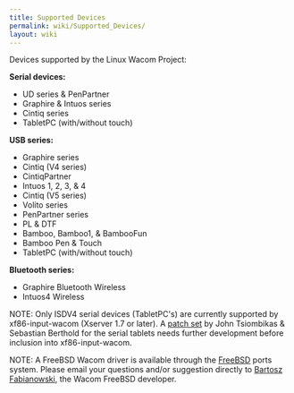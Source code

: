 ```yaml
---
title: Supported Devices
permalink: wiki/Supported_Devices/
layout: wiki
---
```


Devices supported by the Linux Wacom Project:

<b>Serial devices:</b>

-   UD series & PenPartner
-   Graphire & Intuos series
-   Cintiq series
-   TabletPC (with/without touch)

<b>USB series:</b>

-   Graphire series
-   Cintiq (V4 series)
-   CintiqPartner
-   Intuos 1, 2, 3, & 4
-   Cintiq (V5 series)
-   Volito series
-   PenPartner series
-   PL & DTF
-   Bamboo, Bamboo1, & BambooFun
-   Bamboo Pen & Touch
-   TabletPC (with/without touch)

<b>Bluetooth series:</b>

-   Graphire Bluetooth Wireless
-   Intuos4 Wireless

NOTE: Only ISDV4 serial devices (TabletPC's) are currently supported by
xf86-input-wacom (Xserver 1.7 or later). A [patch
set](http://sourceforge.net/mailarchive/forum.php?thread_name=4BEB198B.9030809%40sleif.de&forum_name=linuxwacom-discuss)
by John Tsiombikas & Sebastian Berthold for the serial tablets needs
further development before inclusion into xf86-input-wacom.

NOTE: A FreeBSD Wacom driver is available through the
[FreeBSD](http://www.freshports.org/x11-drivers/input-wacom) ports
system. Please email your questions and/or suggestion directly to
[Bartosz Fabianowski](mailto:freebsd@chillt.de?subject=WACOM), the Wacom
FreeBSD developer.
